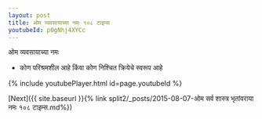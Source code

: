 ```yaml
---
layout: post
title: ओम व्यवसायाच्या नमः १०८ टाइम्स
youtubeId: p0gNhj4XYCc
---
```

 
 
 ओम व्यवसायाच्या नमः  
 
 -  कोण परिश्रमशील आहे किंवा कोण निश्चित क्रियेचे स्वरूप आहे 
 
  
 
  
 
 
 
 
 
 


{% include youtubePlayer.html id=page.youtubeId %}
 
[Next]({{ site.baseurl }}{% link  split2/_posts/2015-08-07-ओम सर्व शास्त्र भृतांवराया नमः १०८ टाइम्स.md%})
 
